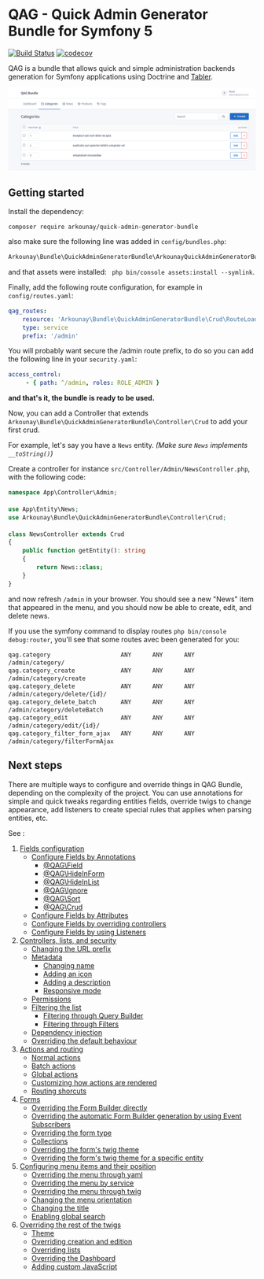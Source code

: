 # QAG - Quick Admin Generator Bundle for Symfony 5

[![Build Status](https://travis-ci.org/Arkounay/QuickAdminGeneratorBundle.svg?branch=master)](https://travis-ci.org/Arkounay/QuickAdminGeneratorBundle) [![codecov](https://codecov.io/gh/Arkounay/QuickAdminGeneratorBundle/branch/master/graph/badge.svg?token=8HOIPA6PMI)](https://codecov.io/gh/Arkounay/QuickAdminGeneratorBundle)

QAG is a bundle that allows quick and simple administration backends generation for Symfony applications using Doctrine and [Tabler](github.com/tabler/tabler).

![Quick Admin Generator Preview](https://raw.githubusercontent.com/Arkounay/QuickAdminGeneratorBundle/master/Resources/doc/images/menu-horizontal.png)

## Getting started

Install the dependency:

```
composer require arkounay/quick-admin-generator-bundle
```

also make sure the following line was added in `config/bundles.php`:

```php
Arkounay\Bundle\QuickAdminGeneratorBundle\ArkounayQuickAdminGeneratorBundle::class => ['all' => true],
```

and that assets were installed: ` php bin/console assets:install --symlink`.


Finally, add the following route configuration, for example in `config/routes.yaml`:

```yaml
qag_routes:
    resource: 'Arkounay\Bundle\QuickAdminGeneratorBundle\Crud\RouteLoader'
    type: service
    prefix: '/admin'
```

You will probably want secure the /admin route prefix, to do so you can add the following line in your `security.yaml`:

```yaml
access_control:
     - { path: ^/admin, roles: ROLE_ADMIN }
```

**and that's it, the bundle is ready to be used.**

Now, you can add a Controller that extends `Arkounay\Bundle\QuickAdminGeneratorBundle\Controller\Crud` to add your first crud.

For example, let's say you have a `News` entity.
*(Make sure `News` implements `__toString()`)*

Create a controller for instance `src/Controller/Admin/NewsController.php`, with the following code:

```php
namespace App\Controller\Admin;

use App\Entity\News;
use Arkounay\Bundle\QuickAdminGeneratorBundle\Controller\Crud;

class NewsController extends Crud
{
    public function getEntity(): string
    {
        return News::class;
    }
}
```
    
and now refresh `/admin` in your browser. You should see a new "News" item that appeared in the menu, and you should now be able to create, edit, and delete news.

If you use the symfony command to display routes `php bin/console debug:router`, you'll see that some routes avec been generated for you:
```
qag.category                    ANY      ANY      ANY    /admin/category/                  
qag.category_create             ANY      ANY      ANY    /admin/category/create            
qag.category_delete             ANY      ANY      ANY    /admin/category/delete/{id}/      
qag.category_delete_batch       ANY      ANY      ANY    /admin/category/deleteBatch      
qag.category_edit               ANY      ANY      ANY    /admin/category/edit/{id}/        
qag.category_filter_form_ajax   ANY      ANY      ANY    /admin/category/filterFormAjax
```

## Next steps

There are multiple ways to configure and override things in QAG Bundle, depending on the complexity of the project.
You can use annotations for simple and quick tweaks regarding entities fields, override twigs to change appearance, add listeners to create special rules that applies when parsing entities, etc.

See :
1) [Fields configuration](Resources/doc/Fields.md)
    * [Configure Fields by Annotations](Resources/doc/Fields.md#configure-fields-by-annotations)
      - [@QAG\Field](Resources/doc/Fields.md#qagfield)
      - [@QAG\HideInForm](Resources/doc/Fields.md#qaghideinform)
      - [@QAG\HideInList](Resources/doc/Fields.md#qaghideinlist)
      - [@QAG\Ignore](Resources/doc/Fields.md#qagignore)
      - [@QAG\Sort](Resources/doc/Fields.md#qagsort)
      - [@QAG\Crud](Resources/doc/Fields.md#qagcrud)
    * [Configure Fields by Attributes](#configure-fields-by-attributes)
    * [Configure Fields by overriding controllers](#configure-fields-by-overriding-controllers)
    * [Configure Fields by using Listeners](#configure-fields-by-using-listeners)
2) [Controllers, lists, and security](Resources/doc/Controllers.md)
   * [Changing the URL prefix](Resources/doc/Controllers.md#changing-the-url-prefix)
   * [Metadata](Resources/doc/Controllers.md#metadata)
       + [Changing name](Resources/doc/Controllers.md#changing-name)
       + [Adding an icon](Resources/doc/Controllers.md#adding-an-icon)
       + [Adding a description](Resources/doc/Controllers.md#adding-a-description)
       + [Responsive mode](Resources/doc/Controllers.md#responsive-mode)
   * [Permissions](Resources/doc/Controllers.md#permissions)
   * [Filtering the list](Resources/doc/Controllers.md#filtering-the-list)
       + [Filtering through Query Builder](Resources/doc/Controllers.md#filtering-through-query-builder)
       + [Filtering through Filters](Resources/doc/Controllers.md#filtering-through-filters)
   * [Dependency injection](Resources/doc/Controllers.md#dependency-injection)
   * [Overriding the default behaviour](Resources/doc/Controllers.md#overriding-the-default-behaviour)
3) [Actions and routing](Resources/doc/Actions.md)
   - [Normal actions](Resources/doc/Actions.md#normal-actions)
   - [Batch actions](Resources/doc/Actions.md#batch-actions)
   - [Global actions](Resources/doc/Actions.md#global-actions)
   - [Customizing how actions are rendered](Resources/doc/Actions.md#customizing-how-actions-are-rendered)
   - [Routing shorcuts](Resources/doc/Actions.md#routing-shorcuts)
4) [Forms](Resources/doc/Forms.md)
   * [Overriding the Form Builder directly](Resources/doc/Forms.md#overriding-the-form-builder-directly)
   * [Overriding the automatic Form Builder generation by using Event Subscribers](Resources/doc/Forms.md#overriding-the-automatic-form-builder-generation-by-using-event-subscribers)
   * [Overriding the form type](Resources/doc/Forms.md#overriding-the-form-type)
   * [Collections](Resources/doc/Forms.md#collections)
   * [Overriding the form's twig theme](Resources/doc/Forms.md#overriding-the-form-s-twig-theme)
   * [Overriding the form's twig theme for a specific entity](Resources/doc/Forms.md#overriding-the-form-s-twig-theme-for-a-specific-entity)
5) [Configuring menu items and their position](Resources/doc/Menu.md)
   * [Overriding the menu through yaml](Resources/doc/Menu.md#overriding-the-menu-through-yaml)
   * [Overriding the menu by service](Resources/doc/Menu.md#overriding-the-menu-by-service)
   * [Overriding the menu through twig](Resources/doc/Menu.md#overriding-the-menu-through-twig)
   * [Changing the menu orientation](Resources/doc/Menu.md#changing-the-menu-orientation)
   * [Changing the title](Resources/doc/Menu.md#changing-the-title)
   * [Enabling global search](Resources/doc/Menu.md#enabling-global-search)
6) [Overriding the rest of the twigs](Resources/doc/Twig.md)
   * [Theme](Resources/doc/Twig.md#theme)
   * [Overriding creation and edition](Resources/doc/Twig.md#overriding-creation-and-edition)
   * [Overriding lists](Resources/doc/Twig.md#overriding-lists)
   * [Overriding the Dashboard](Resources/doc/Twig.md#overriding-the-dashboard)
   * [Adding custom JavaScript](Resources/doc/Twig.md#adding-custom-javascript)